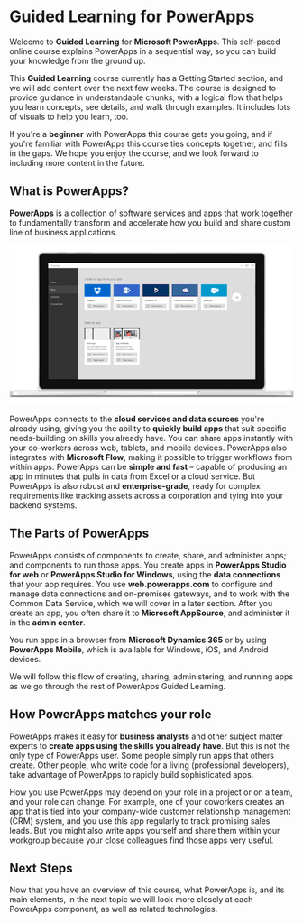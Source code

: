 <properties
   pageTitle="Introducing PowerApps | Microsoft PowerApps"
   description="Understand what PowerApps is, and its software elements"
   services=""
   suite="powerapps"
   documentationCenter="na"
   authors="mgblythe"
   manager="anneta"
   editor=""
   tags=""
   featuredVideoId=""
   courseDuration="4m"/>

<tags
   ms.service="powerapps"
   ms.devlang="na"
   ms.topic="get-started-article"
   ms.tgt_pltfrm="na"
   ms.workload="na"
   ms.date="10/04/2016"
   ms.author="mblythe"/>

# Guided Learning for PowerApps
Welcome to  **Guided Learning**  for **Microsoft PowerApps**. This self-paced online course explains PowerApps in a sequential way, so you can build your knowledge from the ground up.

This  **Guided Learning**  course currently has a Getting Started section, and we will add content over the next few weeks. The course is designed to provide guidance in understandable chunks, with a logical flow that helps you learn concepts, see details, and walk through examples. It includes lots of visuals to help you learn, too.

If you're a  **beginner**  with PowerApps this course gets you going, and if you're familiar with PowerApps this course ties concepts together, and fills in the gaps. We hope you enjoy the course, and we look forward to including more content in the future.


## What is PowerApps?
**PowerApps** is a collection of software services and apps that work together to fundamentally transform and accelerate how you build and share custom line of business applications.

![PowerApps animated introduction](./media/learning-introducing-powerapps/powerapps-intro.gif)

PowerApps connects to the **cloud services and data sources** you're already using, giving you the ability to **quickly build apps** that suit specific needs-building on skills you already have. You can share apps instantly with your co-workers across web, tablets, and mobile devices. PowerApps also integrates with **Microsoft Flow**, making it possible to trigger workflows from within apps. PowerApps can be **simple and fast** – capable of producing an app in minutes that pulls in data from Excel or a cloud service. But PowerApps is also robust and **enterprise-grade**, ready for complex requirements like tracking assets across a corporation and tying into your backend systems.


## The Parts of PowerApps
PowerApps consists of components to create, share, and administer apps; and components to run those apps. You create apps in  **PowerApps Studio for web**  or  **PowerApps Studio for Windows**, using the **data connections** that your app requires. You use **web.powerapps.com** to configure and manage data connections and on-premises gateways, and to work with the Common Data Service, which we will cover in a later section. After you create an app, you often share it to **Microsoft AppSource**, and administer it in the **admin center**.

You run apps in a browser from **Microsoft Dynamics 365** or by using **PowerApps Mobile**, which is available for Windows, iOS, and Android devices.

We will follow this flow of creating, sharing, administering, and running apps as we go through the rest of PowerApps Guided Learning.


## How PowerApps matches your role
PowerApps makes it easy for **business analysts** and other subject matter experts to **create apps using the skills you already have**. But this is not the only type of PowerApps user. Some people simply run apps that others create. Other people, who write code for a living (professional developers), take advantage of PowerApps to rapidly build sophisticated apps.

How you use PowerApps may depend on your role in a project or on a team, and your role can change. For example, one of your coworkers creates an app that is tied into your company-wide customer relationship management (CRM) system, and you use this app regularly to track promising sales leads. But you might also write apps yourself and share them within your workgroup because your close colleagues find those apps very useful.


## Next Steps
Now that you have an overview of this course, what PowerApps is, and its main elements, in the next topic we will look more closely at each PowerApps component, as well as related technologies.